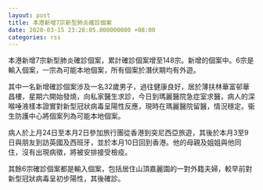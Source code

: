 ```yaml
---
layout: post
title: 本港新增7宗新型肺炎確診個案
date: 2020-03-15 23:28:05.000000000 +08:00
categories: rss
---
```


本港新增7宗新型肺炎確診個案，累計確診個案增至148宗。新增的個案中。6宗是輸入個案，一宗為可能本地個案，所有個案於潛伏期均有外遊。

其中一名新增確診個案涉及一名32歲男子，過往健康良好，居於薄扶林華富邨華昌樓，星期六開始發燒，向私家醫生求診，今日到瑪麗醫院急症室求醫，病人的深喉唾液樣本證實對新型冠狀病毒呈陽性反應，現時在瑪麗醫院留醫，情況穩定。衞生防護中心將個案列為可能本地個案。

病人於上月24日至本月2日參加旅行團從香港到突尼西亞旅遊，其後於本月3至9日與朋友到訪英國及西班牙，並於本月10日回到香港。他的母親及姐姐與他同住，沒有出現病徵，將被安排接受檢疫。

其餘6宗確診個案都是輸入個案，包括居住山頂嘉麗園的一對外籍夫婦，較早前對新型冠狀病毒呈初步陽性，其後確診。
